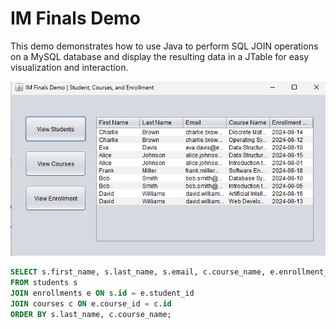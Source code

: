 # IM Finals Demo
This demo demonstrates how to use Java to perform SQL JOIN operations on a MySQL database and display the resulting data in a JTable for easy visualization and interaction.

![demo](./demo.png)

```sql
SELECT s.first_name, s.last_name, s.email, c.course_name, e.enrollment_date
FROM students s
JOIN enrollments e ON s.id = e.student_id
JOIN courses c ON e.course_id = c.id
ORDER BY s.last_name, c.course_name;
```
